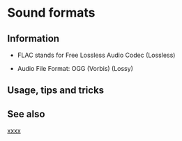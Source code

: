 # Sound formats

## Information

* FLAC stands for Free Lossless Audio Codec (Lossless)

* Audio File Format: OGG (Vorbis) (Lossy)

## Usage, tips and tricks

## See also

[xxxx](http://yyyyy)
